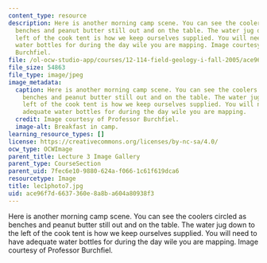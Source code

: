 ```yaml
---
content_type: resource
description: Here is another morning camp scene. You can see the coolers circled as
  benches and peanut butter still out and on the table. The water jug down to the
  left of the cook tent is how we keep ourselves supplied. You will need to have adequate
  water bottles for during the day wile you are mapping. Image courtesy of Professor
  Burchfiel.
file: /ol-ocw-studio-app/courses/12-114-field-geology-i-fall-2005/ace96f7d6637360e8a8ba604a80938f3_lec1photo7.jpg
file_size: 54863
file_type: image/jpeg
image_metadata:
  caption: Here is another morning camp scene. You can see the coolers circled as
    benches and peanut butter still out and on the table. The water jug down to the
    left of the cook tent is how we keep ourselves supplied. You will need to have
    adequate water bottles for during the day wile you are mapping.
  credit: Image courtesy of Professor Burchfiel.
  image-alt: Breakfast in camp.
learning_resource_types: []
license: https://creativecommons.org/licenses/by-nc-sa/4.0/
ocw_type: OCWImage
parent_title: Lecture 3 Image Gallery
parent_type: CourseSection
parent_uid: 7fec6e10-9880-624a-f066-1c61f619dca6
resourcetype: Image
title: lec1photo7.jpg
uid: ace96f7d-6637-360e-8a8b-a604a80938f3
---
```

Here is another morning camp scene. You can see the coolers circled as benches and peanut butter still out and on the table. The water jug down to the left of the cook tent is how we keep ourselves supplied. You will need to have adequate water bottles for during the day wile you are mapping. Image courtesy of Professor Burchfiel.